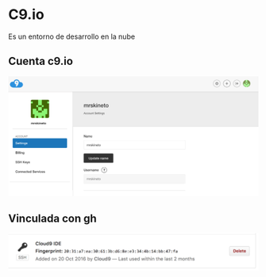 # C9.io

Es un entorno de desarrollo en la nube

## Cuenta c9.io

![](../images/c91.png)


## Vinculada con gh

![](../images/c92.png)
